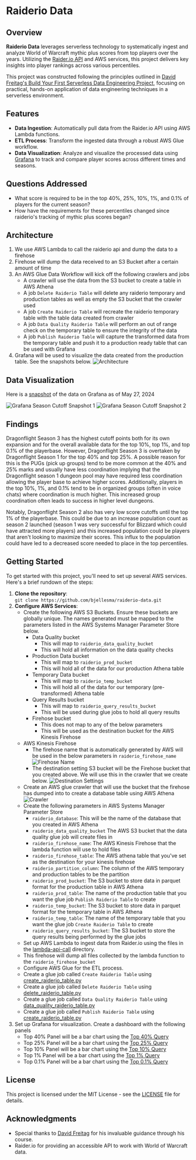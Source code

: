 # Raiderio Data

## Overview

**Raiderio Data** leverages serverless technology to systematically ingest and analyze World of Warcraft mythic plus scores from top players over the years. Utilizing the [Raider.io API](https://raider.io/api) and AWS services, this project delivers key insights into player rankings across various percentiles.

This project was constructed following the principles outlined in [David Freitag's Build Your First Serverless Data Engineering Project](https://maven.com/david-freitag/first-serverless-de-project), focusing on practical, hands-on application of data engineering techniques in a serverless environment.

## Features
- **Data Ingestion**: Automatically pull data from the Raider.io API using AWS Lambda functions.
- **ETL Process**: Transform the ingested data through a robust AWS Glue workflow.
- **Data Visualization**: Analyze and visualize the processed data using [Grafana](https://grafana.com/) to track and compare player scores across different times and seasons.

## Questions Addressed
- What score is required to be in the top 40%, 25%, 10%, 1%, and 0.1% of players for the current season?
- How have the requirements for these percentiles changed since raiderio's tracking of mythic plus scores began?

## Architecture
1. We use AWS Lambda to call the raiderio api and dump the data to a firehose
2. Firehose will dump the data received to an S3 Bucket after a certain amount of time
3. An AWS Glue Data Workflow will kick off the following crawlers and jobs 
    * A crawler will use the data from the S3 bucket to create a table in AWS Athena
    * A job `Delete Raiderio Table` will delete any raiderio temporary and production tables as well as empty the S3 bucket that the crawler used
    * A job `Create Raiderio Table` will recreate the raiderio temporary table with the table data created from crawler
    * A job `Data Quality Raiderio Table` will perform an out of range check on the temporary table to ensure the integrity of the data
    * A job `Publish Raiderio Table` will capture the transformed data from the temporary table and push it to a production ready table that can be used with Grafana
4. Grafana will be used to visualize the data created from the production table. See the snapshots below.
![Architecture](images/architecture.png)

## Data Visualization

Here is a [snapshot](https://bjellesma.grafana.net/dashboard/snapshot/aoe0YpBmrCmVUFaQ6as03Wz4i6cEewC3?orgId=0) of the data on Grafana as of May 27, 2024

![Grafana Season Cutoff Snapshot 1](images/grafana-season-cutoff-1.png)
![Grafana Season Cutoff Snapshot 2](images/grafana-season-cutoff-2.png)

## Findings

Dragonflight Season 3 has the highest cutoff points both for its own expansion and for the overall available data for the top 10%, top 1%, and top 0.1% of the playerbase. However, Dragonflight Season 3 is overtaken by Dragonflight Season 1 for the top 40% and top 25%. A possible reason for this is the PUGs (pick up groups) tend to be more common at the 40% and 25% marks and usually have less coordination implying that the Dragonflight season 1 dungeon pool may have required less coordination allowing the player base to achieve higher scores. Additionally, players in the top 10%, 1%, and 0.1% tend to be in organized groups (often in voice chats) where coordination is much higher. This increased group coordination often leads to success in higher level dungeons.

Notably, Dragonflight Season 2 also has very low score cutoffs until the top 1% of the playerbase. This could be due to an increase population count as season 2 launched (season 1 was very successful for Blizzard which could have attracted more players) and this increased population could be players that aren't looking to maximize their scores. This influx to the population could have led to a decreased score needed to place in the top percentiles.

## Getting Started
To get started with this project, you'll need to set up several AWS services. Here's a brief rundown of the steps:

1. **Clone the repository**:  
   `git clone https://github.com/bjellesma/raiderio-data.git`
2. **Configure AWS Services**:
    - Create the following AWS S3 Buckets. Ensure these buckets are globally unique. The names generated must be mapped to the parameters listed in the AWS Systems Manager Parameter Store below.
        - Data Quality bucket
            - This will map to `raiderio_data_quality_bucket`
            - This will hold all information on the data quality checks
        - Production Data bucket
            - This will map to `raiderio_prod_bucket`
            - This will hold all of the data for our production Athena table
        - Temporary Data bucket
            - This will map to `raiderio_temp_bucket`
            - This will hold all of the data for our temporary (pre-transformed) Athena table
        - Query Results bucket
            - This will map to `raiderio_query_results_bucket`
            - This will be used during glue jobs to hold all query results
        - Firehose bucket
            - This does not map to any of the below parameters
            - This will be used as the destination bucket for the AWS Kinesis Firehose
    - AWS Kinesis Firehose
        - The firehose name that is automatically generated by AWS will be used in the below parameters in `raiderio_firehose_name`
        ![Firehose Name](images/firehose-name.png)
        - The destination setting S3 bucket will be the Firehose bucket that you created above. We will use this in the crawler that we create below.
        ![Destination Settings](images/firehose-destination-settings.png)
    - Create an AWS glue crawler that will use the bucket that the firehose has dumped into to create a database table using AWS Athena
    ![Crawler](images/crawler.png)
    - Create the following parameters in AWS Systems Manager Parameter Store
        - `raiderio_database`: This will be the name of the database that you created in AWS Athena
        - `raiderio_data_quality_bucket` The AWS S3 bucket that the data quality glue job will create files in
        - `raiderio_firehose_name`: The AWS Kinesis Firehose that the lambda function will use to hold files
        - `raiderio_firehose_table`: The AWS athena table that you've set as the destination for your kinesis firehose
        - `raiderio_partition_column`: The column of the AWS temporary and production tables to be the partition
        - `raiderio_prod_bucket`: The S3 bucket to store data in parquet format for the production table in AWS Athena
        - `raiderio_prod_table`: The name of the production table that you want the glue job `Publish Raiderio Table` to create
        - `raiderio_temp_bucket`: The S3 bucket to store data in parquet format for the temporary table in AWS Athena
        - `raiderio_temp_table`: The name of the temporary table that you want the glue job `Create Raiderio Table` to create
        - `raiderio_query_results_bucket`: The S3 bucket to store the query results being performed by the glue jobs
   - Set up AWS Lambda to ingest data from Raider.io using the files in the [lambda-api-call](https://github.com/bjellesma/raiderio-data/tree/main/lambda-api-call) directory.
    - This firehose will dump all files collected by the lambda function to the `raiderio_firehose_bucket`
   - Configure AWS Glue for the ETL process.
    - Create a glue job called `Create Raiderio Table` using [create_raiderio_table.py](https://github.com/bjellesma/raiderio-data/blob/main/raiderio-glue-jobs/create_raiderio_table.py)
    - Create a glue job called `Delete Raiderio Table` using [delete_raiderio_table.py](https://github.com/bjellesma/raiderio-data/blob/main/raiderio-glue-jobs/delete_raiderio_table.py)
    - Create a glue job called `Data Quality Raiderio Table` using [data_quality_raiderio_table.py](https://github.com/bjellesma/raiderio-data/blob/main/raiderio-glue-jobs/data_quality_raiderio_table.py)
    - Create a glue job called `Publish Raiderio Table` using [create_raiderio_table.py](https://github.com/bjellesma/raiderio-data/blob/main/raiderio-glue-jobs/publish_raiderio_table.py)
3. Set up Grafana for visualization. Create a dashboard with the following panels
    - Top 40% Panel will be a bar chart using the [Top 40% Query](https://github.com/bjellesma/raiderio-data/blob/main/grafana-queries/top40.sql)
    - Top 25% Panel will be a bar chart using the [Top 25% Query](https://github.com/bjellesma/raiderio-data/blob/main/grafana-queries/top25.sql)
    - Top 10% Panel will be a bar chart using the [Top 10% Query](https://github.com/bjellesma/raiderio-data/blob/main/grafana-queries/top10.sql)
    - Top 1% Panel will be a bar chart using the [Top 1% Query](https://github.com/bjellesma/raiderio-data/blob/main/grafana-queries/top1.sql)
    - Top 0.1% Panel will be a bar chart using the [Top 0.1% Query](https://github.com/bjellesma/raiderio-data/blob/main/grafana-queries/toppoint1.sql)

## License
This project is licensed under the MIT License - see the [LICENSE](LICENSE.md) file for details.

## Acknowledgments
- Special thanks to [David Freitag](https://github.com/dkfreitag) for his invaluable guidance through his course.
- Raider.io for providing an accessible API to work with World of Warcraft data.